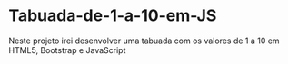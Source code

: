 # Tabuada-de-1-a-10-em-JS
Neste projeto irei desenvolver uma tabuada com os valores de 1 a 10 em HTML5, Bootstrap e JavaScript
